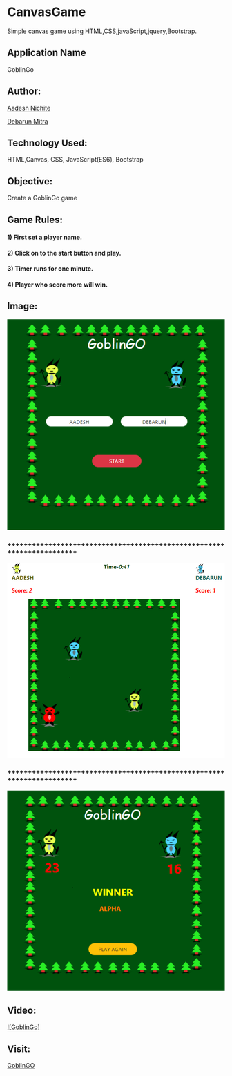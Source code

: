 # CanvasGame

Simple canvas game using HTML,CSS,javaScript,jquery,Bootstrap.

## Application Name
GoblinGo

## Author:

[Aadesh Nichite](https://github.com/AadeshNichite)

[Debarun Mitra](https://github.com/DebarunMitra)

## Technology Used:

HTML,Canvas, CSS, JavaScript(ES6), Bootstrap

## Objective:

Create a GoblinGo game

## Game Rules:

#### 1) First set a player name.
#### 2) Click on to the start button and play.
#### 3) Timer runs for one minute.
#### 4) Player who score more will win.

## Image:
![Drag Racing](images/start.PNG)
#### ++++++++++++++++++++++++++++++++++++++++++++++++++++++++++++++++++++++
![Drag Racing](images/play.PNG)
#### ++++++++++++++++++++++++++++++++++++++++++++++++++++++++++++++++++++++
![Drag Racing](images/score.PNG)

## Video:
[![GoblinGo]](images/GoblinGo.mp4)
## Visit:
[GoblinGO](https://aadeshnichite.github.io/CanvasGame/)
